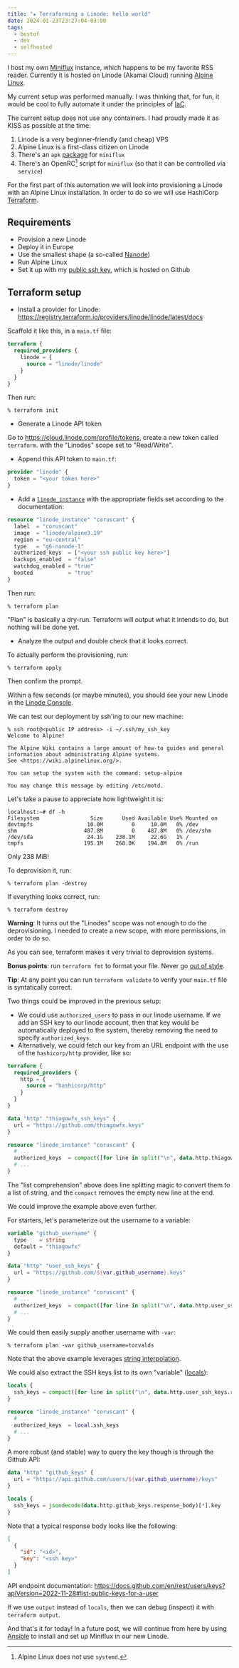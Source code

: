 ```yaml
---
title: "★ Terraforming a Linode: hello world"
date: 2024-01-23T23:27:04-03:00
tags:
  - bestof
  - dev
  - selfhosted
---
```


I host my own [Miniflux](https://miniflux.app/) instance, which happens to be
my favorite RSS reader. Currently it is hosted on Linode (Akamai Cloud)
running [Alpine Linux](https://www.alpinelinux.org/).

My current setup was performed manually. I was thinking that, for fun, it would
be cool to fully automate it under the principles of
[IaC](https://en.wikipedia.org/wiki/Infrastructure_as_code).

<!--more-->

The current setup does not use any containers. I had proudly made it as KISS as
possible at the time:

1. Linode is a very beginner-friendly (and cheap) VPS
1. Alpine Linux is a first-class citizen on Linode
1. There's an `apk` [package](https://pkgs.alpinelinux.org/packages?name=miniflux) for `miniflux`
1. There's an OpenRC[^1] script for `miniflux` (so that it can be controlled via `service`)

For the first part of this automation we will look into provisioning a Linode
with an Alpine Linux installation. In order to do so we will use HashiCorp
[Terraform](https://www.terraform.io/).

## Requirements

- Provision a new Linode
- Deploy it in Europe
- Use the smallest shape (a so-called [Nanode](https://www.linode.com/community/questions/211/what-is-a-nanode))
- Run Alpine Linux
- Set it up with my [public ssh key](https://github.com/thiagowfx.keys), which is hosted on Github

## Terraform setup

- Install a provider for Linode: https://registry.terraform.io/providers/linode/linode/latest/docs

Scaffold it like this, in a `main.tf` file:

```terraform
terraform {
  required_providers {
    linode = {
      source = "linode/linode"
    }
  }
}
```

Then run:

```shell
% terraform init
```

- Generate a Linode API token

Go to https://cloud.linode.com/profile/tokens, create a new token called
`terraform`. with the "Linodes" scope set to "Read/Write".

- Append this API token to `main.tf`:

```terraform
provider "linode" {
  token = "<your token here>"
}
```

- Add a
  [`linode_instance`](https://registry.terraform.io/providers/linode/linode/latest/docs/resources/instance)
  with the appropriate fields set according to the documentation:

```terraform
resource "linode_instance" "coruscant" {
  label  = "coruscant"
  image  = "linode/alpine3.19"
  region = "eu-central"
  type   = "g6-nanode-1"
  authorized_keys  = ["<your ssh public key here>"]
  backups_enabled  = "false"
  watchdog_enabled = "true"
  booted           = "true"
}
```

Then run:

```shell
% terraform plan
```

"Plan" is basically a dry-run. Terraform will output what it intends to do, but nothing will be done yet.

- Analyze the output and double check that it looks correct.

To actually perform the provisioning, run:

```shell
% terraform apply
```

Then confirm the prompt.

Within a few seconds (or maybe minutes), you should see your new Linode in the
[Linode Console](https://cloud.linode.com/).

We can test our deployment by ssh'ing to our new machine:

```shell
% ssh root@<public IP address> -i ~/.ssh/my_ssh_key
Welcome to Alpine!

The Alpine Wiki contains a large amount of how-to guides and general
information about administrating Alpine systems.
See <https://wiki.alpinelinux.org/>.

You can setup the system with the command: setup-alpine

You may change this message by editing /etc/motd.
```

Let's take a pause to appreciate how lightweight it is:

```shell
localhost:~# df -h
Filesystem                Size      Used Available Use% Mounted on
devtmpfs                 10.0M         0     10.0M   0% /dev
shm                     487.8M         0    487.8M   0% /dev/shm
/dev/sda                 24.1G    238.1M     22.6G   1% /
tmpfs                   195.1M    268.0K    194.8M   0% /run
```

Only 238 MiB!

To deprovision it, run:

```shell
% terraform plan -destroy
```

If everything looks correct, run:

```shell
% terraform destroy
```

**Warning**: It turns out the "Linodes" scope was not enough to do the
deprovisioning. I needed to create a new scope, with more permissions, in order
to do so.

As you can see, terraform makes it very trivial to deprovision systems.

**Bonus points**: run `terraform fmt` to format your file. Never go [out of
style](https://www.youtube.com/watch?v=-CmadmM5cOk).

**Tip**: At any point you can run `terraform validate` to verify your `main.tf`
file is syntatically correct.

Two things could be improved in the previous setup:

- We could use `authorized_users` to pass in our linode username. If we add an
  SSH key to our linode account, then that key would be automatically deployed
  to the system, thereby removing the need to specify `authorized_keys`.
- Alternatively, we could fetch our key from an URL endpoint with the use of
  the `hashicorp/http` provider, like so:

```terraform
terraform {
  required_providers {
    http = {
      source = "hashicorp/http"
    }
  }
}

data "http" "thiagowfx_ssh_keys" {
  url = "https://github.com/thiagowfx.keys"
}

resource "linode_instance" "coruscant" {
  # ...
  authorized_keys  = compact([for line in split("\n", data.http.thiagowfx_ssh_keys.response_body) : chomp(line)])
  # ...
}
```

The "list comprehension" above does line splitting magic to convert them to a
list of string, and the `compact` removes the empty new line at the end.

We could improve the example above even further.

For starters, let's parameterize out the username to a variable:

```terraform
variable "github_username" {
  type    = string
  default = "thiagowfx"
}

data "http" "user_ssh_keys" {
  url = "https://github.com/${var.github_username}.keys"
}

resource "linode_instance" "coruscant" {
  # ...
  authorized_keys  = compact([for line in split("\n", data.http.user_ssh_keys.response_body) : chomp(line)])
  # ...
}
```

We could then easily supply another username with `-var`:

```shell
% terraform plan -var github_username=torvalds
```

Note that the above example leverages [string interpolation](https://developer.hashicorp.com/terraform/language/expressions/strings).

We could also extract the SSH keys list to its own "variable" ([locals](https://developer.hashicorp.com/terraform/language/values/locals)):

```terraform
locals {
  ssh_keys = compact([for line in split("\n", data.http.user_ssh_keys.response_body) : chomp(line)])
}

resource "linode_instance" "coruscant" {
  # ...
  authorized_keys  = local.ssh_keys
  # ...
}
```

A more robust (and stable) way to query the key though is through the Github API:

```terraform
data "http" "github_keys" {
  url = "https://api.github.com/users/${var.github_username}/keys"
}

locals {
  ssh_keys = jsondecode(data.http.github_keys.response_body)[*].key
}
```

Note that a typical response body looks like the following:

```json
[
  {
    "id": "<id>",
    "key": "<ssh key>"
  }
]
```

API endpoint documentation:
https://docs.github.com/en/rest/users/keys?apiVersion=2022-11-28#list-public-keys-for-a-user

If we use `output` instead of `locals`, then we can debug (inspect) it with
`terraform output`.

And that's it for today! In a future post, we will continue from here by using
[Ansible](https://www.ansible.com/) to install and set up Miniflux in our new
Linode.

[^1]: Alpine Linux does not use `systemd`.
